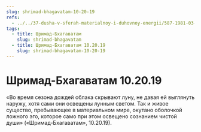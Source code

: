 ```yaml
---
slug: shrimad-bhagavatam-10-20-19
refs:
  - ../../37-dusha-v-sferah-materialnoy-i-duhovnoy-energii/587-1981-03-08-a-b3-pobeda-nad-vozhdeleniem-soglasno-ucheniyu-gity.md
tags:
  - title: Шримад-Бхагаватам
    slug: shrimad-bhagavatam
  - title: Шримад-Бхагаватам 10.20.19
    slug: shrimad-bhagavatam-10-20-19
---
```


# Шримад-Бхагаватам 10.20.19

«Во время сезона дождей облака скрывают луну, не давая ей выглянуть наружу, хотя сами они освещены лунным светом. Так и живое существо, пребывающее в материальном мире, окутано оболочкой ложного эго, которое само при этом освещено сознанием чистой души» («Шримад-Бхагаватам», 10.20.19).

